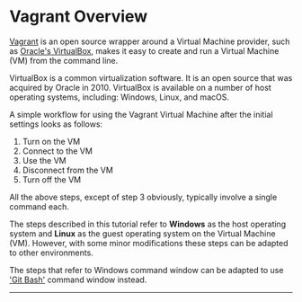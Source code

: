 # Vagrant Overview

[Vagrant][1] is an open source wrapper around a Virtual Machine provider, such as 
[Oracle's VirtualBox][2], makes it easy to create and run a Virtual Machine (VM) from the command 
line.

VirtualBox is a common virtualization software. It is an open source that was acquired by Oracle 
in 2010. VirtualBox is available on a number of host operating systems, including: Windows, Linux, 
and macOS. 

A simple workflow for using the Vagrant Virtual Machine after the initial settings looks as follows:

1. Turn on the VM
2. Connect to the VM
3. Use the VM
4. Disconnect from the VM
5. Turn off the VM

All the above steps, except of step 3 obviously, typically involve a single command each.

The steps described in this tutorial refer to **Windows** as the host operating system and **Linux**
as the guest operating system on the Virtual Machine (VM). However, with some minor modifications
these steps can be adapted to other environments.

The steps that refer to Windows command window can be adapted to use ['Git Bash'][3] command window 
instead.

---

[1]: /Topics/Vagrant
[2]: https://www.virtualbox.org/
[3]: /Topics/Git%20Bash
